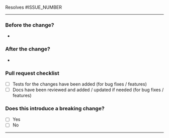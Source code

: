 <!-- Please refer to our contributing docs for any questions on submitting a pull request -->
<!-- Issues are required for both bug fixes and features. -->
Resolves #ISSUE_NUMBER

----

### Before the change?
<!-- Please describe the current behavior that you are modifying. -->

* 

### After the change?
<!-- Please describe the behavior or changes that are being added by this PR. -->

* 

### Pull request checklist
- [ ] Tests for the changes have been added (for bug fixes / features)
- [ ] Docs have been reviewed and added / updated if needed (for bug fixes / features)

### Does this introduce a breaking change?
- [ ] Yes
- [ ] No

----
